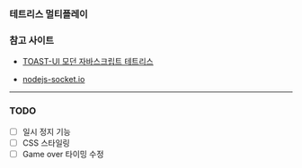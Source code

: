 ### 테트리스 멀티플레이

### 참고 사이트

- [TOAST-UI 모던 자바스크립트 테트리스](https://ui.toast.com/weekly-pick/ko_20191216)

- [nodejs-socket.io](https://poiemaweb.com/nodejs-socketio)

---

### TODO

- [ ] 일시 정지 기능
- [ ] CSS 스타일링
- [ ] Game over 타이밍 수정
